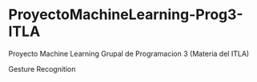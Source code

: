 # ProyectoMachineLearning-Prog3-ITLA
Proyecto Machine Learning Grupal de Programacion 3 (Materia del ITLA)

Gesture Recognition

